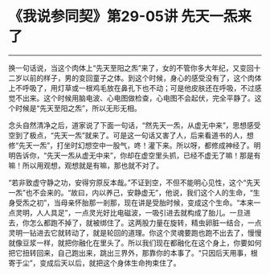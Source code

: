 # 《我说参同契》第29-05讲 先天一炁来了

------

换一句话说，当这个肉体上“先天至阳之炁”来了，女的不管你多大年纪，又变回十二岁以前的样子，男的变回童子之体。到这个时候，身心的感受没有了，这个肉体上不呼吸了，用灯草或一根鸡毛放在鼻孔下也不动；可是他皮肤还在呼吸，不过感觉不出来。这个时候用脑电波、心电图做检查，心电图不会起伏，完全平静了。这个时候是“先天至阳之炁”，所以无形无相。

念头自然清净之后，道家说了下面一句话，“然先天一炁，从虚无中来”，思想感受空到了极点，“先天一炁”就来了。可是这一句话又害了人，后来看道书的人，想修“先天一炁”，打坐时幻想空中一股气，咚！灌下来。所以呀，都修成神经了。明明告诉你，“先天一炁从虚无中来”，你却在虚空里头抓，已经不虚无了嘛！那是有嘛！所以用观想，观想就是有嘛，那也就不对了。

“若非致虚守静之功，安得穷原反本哉。”不证到空，不但不能明心见性，这个“先天一炁”也不会来的。“故曰，内以养己，安静虚无”，他说，我们这个人的生命，“生身受炁之初”，当母亲怀胎那一剎那，现在讲是受胎时候，变成这个生命。“本来一点灵明，人人具足”，一点灵光好比电磁波，一吸引进去就构成了胎儿。一旦进去，你怎么都跑不掉了，就被绑住了。这两股力量在旋转，精虫卵脏一结合，一点灵明一钻进去它就转动了，就是轮回的道理。你这个灵魂要跑也跑不出去了，慢慢就像豆浆一样，就把你融化在里头了。所以我们现在都融化在这个身上，你要如何把它扭转回来，自己跑出来，跳出三界外，那靠你的本事了。“只因后天用事，根寄于尘”，变成后天以后，就把这个身体生命拘束住了。